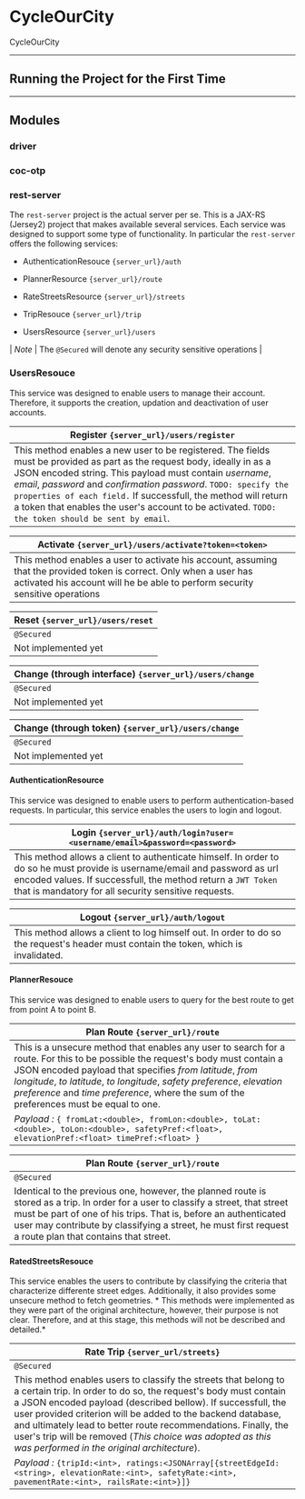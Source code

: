# CycleOurCity
CycleOurCity

* * *

## Running the Project for the First Time

* * * 

## Modules

### driver

### coc-otp

### rest-server

The `rest-server` project is the actual server per se. This is a JAX-RS (Jersey2)
project that makes available several services. Each service was designed to
support some type of functionality. In particular the `rest-server` offers the
following services:

* AuthenticationResouce `{server_url}/auth`

* PlannerResource `{server_url}/route`

* RateStreetsResource `{server_url}/streets`

* TripResouce `{server_url}/trip`

* UsersResource `{server_url}/users`

| *Note* | The `@Secured` will denote any security sensitive operations | 

### UsersResouce 

This service was designed to enable users to manage their account. Therefore, it
supports the creation, updation and deactivation of user accounts.

| Register `{server_url}/users/register` | 
| --- |
| This method enables a new user to be registered. The fields must be provided as part as the request body, ideally in as a JSON encoded string. This payload must contain *username*, *email*, *password* and *confirmation password*. `TODO: specify the properties of each field.` If successfull, the method will return a token that enables the user's account to be activated. `TODO: the token should be sent by email`. |

| Activate `{server_url}/users/activate?token=<token>` |
| --- |
| This method enables a user to activate his account, assuming that the provided token is correct. Only when a user has activated his account will he be able to perform security sensitive operations |

| Reset `{server_url}/users/reset` |
| --- |
| `@Secured` |
| Not implemented yet |

| Change (through interface) `{server_url}/users/change` |
| --- |
| `@Secured` |
| Not implemented yet |

| Change (through token) `{server_url}/users/change` |
| --- |
| `@Secured` |
| Not implemented yet |

#### AuthenticationResource

This service was designed to enable users to perform authentication-based requests.
In particular, this service enables the users to login and logout.

| Login `{server_url}/auth/login?user=<username/email>&password=<password>` |
| --- |
| This method allows a client to authenticate himself. In order to do so he must provide is username/email and password as url encoded values. If successfull, the method return a `JWT Token` that is mandatory for all security sensitive requests. |

| Logout `{server_url}/auth/logout` |
| --- |
| This method allows a client to log himself out. In order to do so the request's header must contain the token, which is invalidated. |

#### PlannerResouce

This service was designed to enable users to query for the best route to get from
point A to point B. 

| Plan Route `{server_url}/route` |
| --- |
| This is a unsecure method that enables any user to search for a route. For this to be possible the request's body must contain a JSON encoded payload that specifies *from latitude*, *from longitude*, *to latitude*, *to longitude*, *safety preference*, *elevation preference* and *time preference*, where the sum of the preferences must be equal to one. |
| *Payload :* `{ fromLat:<double>, fromLon:<double>, toLat:<double>, toLon:<double>, safetyPref:<float>, elevationPref:<float> timePref:<float> }` |

| Plan Route `{server_url}/route` |
| --- |
| `@Secured` |
| Identical to the previous one, however, the planned route is stored as a trip. In order for a user to classify a street, that street must be part of one of his trips. That is, before an authenticated user may contribute by classifying a street, he must first request a route plan that contains that street. |

#### RatedStreetsResouce

This service enables the users to contribute by classifying the criteria that characterize differente street edges.
Additionally, it also provides some unsecure method to fetch geometries. * This methods were implemented as they were part of the original architecture, however, their purpose is not clear. Therefore, and at this stage, this methods will not be described and detailed.*

| Rate Trip `{server_url/streets}` |
| --- |
| `@Secured` |
| This method enables users to classify the streets that belong to a certain trip. In order to do so, the request's body must contain a JSON encoded payload (described bellow). If successfull, the user provided criterion will be added to the backend database, and ultimately lead to better route recommendations. Finally, the user's trip will be removed (*This choice was adopted as this was performed in the original architecture*). |
| *Payload :* `{tripId:<int>, ratings:<JSONArray[{streetEdgeId:<string>, elevationRate:<int>, safetyRate:<int>, pavementRate:<int>, railsRate:<int>}]}` |
